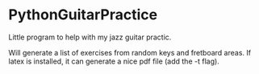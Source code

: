 # PythonGuitarPractice
Little program to help with my jazz guitar practic.

Will generate a list of exercises from random keys and fretboard areas. If latex is installed, it can generate a nice pdf file (add the -t flag).

